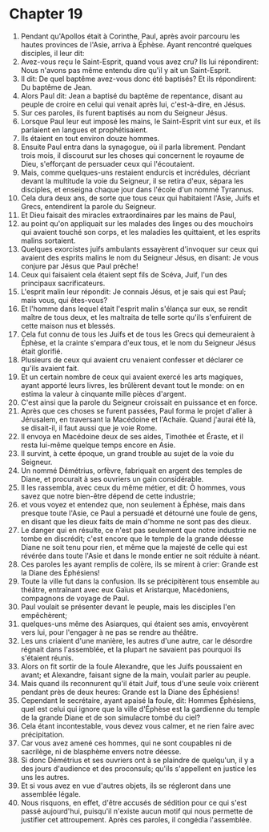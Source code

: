 # Chapter 19

1. Pendant qu'Apollos était à Corinthe, Paul, après avoir parcouru les hautes provinces de l'Asie, arriva à Éphèse. Ayant rencontré quelques disciples, il leur dit:
2. Avez-vous reçu le Saint-Esprit, quand vous avez cru? Ils lui répondirent: Nous n'avons pas même entendu dire qu'il y ait un Saint-Esprit.
3. Il dit: De quel baptême avez-vous donc été baptisés? Et ils répondirent: Du baptême de Jean.
4. Alors Paul dit: Jean a baptisé du baptême de repentance, disant au peuple de croire en celui qui venait après lui, c'est-à-dire, en Jésus.
5. Sur ces paroles, ils furent baptisés au nom du Seigneur Jésus.
6. Lorsque Paul leur eut imposé les mains, le Saint-Esprit vint sur eux, et ils parlaient en langues et prophétisaient.
7. Ils étaient en tout environ douze hommes.
8. Ensuite Paul entra dans la synagogue, où il parla librement. Pendant trois mois, il discourut sur les choses qui concernent le royaume de Dieu, s'efforçant de persuader ceux qui l'écoutaient.
9. Mais, comme quelques-uns restaient endurcis et incrédules, décriant devant la multitude la voie du Seigneur, il se retira d'eux, sépara les disciples, et enseigna chaque jour dans l'école d'un nommé Tyrannus.
10. Cela dura deux ans, de sorte que tous ceux qui habitaient l'Asie, Juifs et Grecs, entendirent la parole du Seigneur.
11. Et Dieu faisait des miracles extraordinaires par les mains de Paul,
12. au point qu'on appliquait sur les malades des linges ou des mouchoirs qui avaient touché son corps, et les maladies les quittaient, et les esprits malins sortaient.
13. Quelques exorcistes juifs ambulants essayèrent d'invoquer sur ceux qui avaient des esprits malins le nom du Seigneur Jésus, en disant: Je vous conjure par Jésus que Paul prêche!
14. Ceux qui faisaient cela étaient sept fils de Scéva, Juif, l'un des principaux sacrificateurs.
15. L'esprit malin leur répondit: Je connais Jésus, et je sais qui est Paul; mais vous, qui êtes-vous?
16. Et l'homme dans lequel était l'esprit malin s'élança sur eux, se rendit maître de tous deux, et les maltraita de telle sorte qu'ils s'enfuirent de cette maison nus et blessés.
17. Cela fut connu de tous les Juifs et de tous les Grecs qui demeuraient à Éphèse, et la crainte s'empara d'eux tous, et le nom du Seigneur Jésus était glorifié.
18. Plusieurs de ceux qui avaient cru venaient confesser et déclarer ce qu'ils avaient fait.
19. Et un certain nombre de ceux qui avaient exercé les arts magiques, ayant apporté leurs livres, les brûlèrent devant tout le monde: on en estima la valeur à cinquante mille pièces d'argent.
20. C'est ainsi que la parole du Seigneur croissait en puissance et en force.
21. Après que ces choses se furent passées, Paul forma le projet d'aller à Jérusalem, en traversant la Macédoine et l'Achaïe. Quand j'aurai été là, se disait-il, il faut aussi que je voie Rome.
22. Il envoya en Macédoine deux de ses aides, Timothée et Éraste, et il resta lui-même quelque temps encore en Asie.
23. Il survint, à cette époque, un grand trouble au sujet de la voie du Seigneur.
24. Un nommé Démétrius, orfèvre, fabriquait en argent des temples de Diane, et procurait à ses ouvriers un gain considérable.
25. Il les rassembla, avec ceux du même métier, et dit: Ô hommes, vous savez que notre bien-être dépend de cette industrie;
26. et vous voyez et entendez que, non seulement à Éphèse, mais dans presque toute l'Asie, ce Paul a persuadé et détourné une foule de gens, en disant que les dieux faits de main d'homme ne sont pas des dieux.
27. Le danger qui en résulte, ce n'est pas seulement que notre industrie ne tombe en discrédit; c'est encore que le temple de la grande déesse Diane ne soit tenu pour rien, et même que la majesté de celle qui est révérée dans toute l'Asie et dans le monde entier ne soit réduite à néant.
28. Ces paroles les ayant remplis de colère, ils se mirent à crier: Grande est la Diane des Éphésiens!
29. Toute la ville fut dans la confusion. Ils se précipitèrent tous ensemble au théâtre, entraînant avec eux Gaïus et Aristarque, Macédoniens, compagnons de voyage de Paul.
30. Paul voulait se présenter devant le peuple, mais les disciples l'en empêchèrent;
31. quelques-uns même des Asiarques, qui étaient ses amis, envoyèrent vers lui, pour l'engager à ne pas se rendre au théâtre.
32. Les uns criaient d'une manière, les autres d'une autre, car le désordre régnait dans l'assemblée, et la plupart ne savaient pas pourquoi ils s'étaient réunis.
33. Alors on fit sortir de la foule Alexandre, que les Juifs poussaient en avant; et Alexandre, faisant signe de la main, voulait parler au peuple.
34. Mais quand ils reconnurent qu'il était Juif, tous d'une seule voix crièrent pendant près de deux heures: Grande est la Diane des Éphésiens!
35. Cependant le secrétaire, ayant apaisé la foule, dit: Hommes Éphésiens, quel est celui qui ignore que la ville d'Éphèse est la gardienne du temple de la grande Diane et de son simulacre tombé du ciel?
36. Cela étant incontestable, vous devez vous calmer, et ne rien faire avec précipitation.
37. Car vous avez amené ces hommes, qui ne sont coupables ni de sacrilège, ni de blasphème envers notre déesse.
38. Si donc Démétrius et ses ouvriers ont à se plaindre de quelqu'un, il y a des jours d'audience et des proconsuls; qu'ils s'appellent en justice les uns les autres.
39. Et si vous avez en vue d'autres objets, ils se régleront dans une assemblée légale.
40. Nous risquons, en effet, d'être accusés de sédition pour ce qui s'est passé aujourd'hui, puisqu'il n'existe aucun motif qui nous permette de justifier cet attroupement. Après ces paroles, il congédia l'assemblée.

